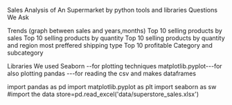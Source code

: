 Sales Analysis of An Supermarket by python tools and libraries
Questions We Ask

Trends (graph between sales and years,months)
Top 10 selling products by sales
Top 10 selling products by quantity
Top 10 selling products by quantity and region
most preffered shipping type
Top 10 profitable Category and subcategory

Libraries We used
Seaborn --for plotting techniques
matplotlib.pyplot---for also plotting 
pandas ---for reading the csv and makes dataframes

import pandas as pd
import matplotlib.pyplot as plt
import seaborn as sw
#import the data
store=pd.read_excel('data/superstore_sales.xlsx')
